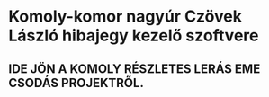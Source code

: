 # Komoly-komor nagyúr Czövek László hibajegy kezelő szoftvere

## IDE JÖN A KOMOLY RÉSZLETES LERÁS EME CSODÁS PROJEKTRŐL.
